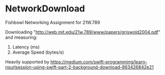 # NetworkDownload
Fishbowl Networking Assignment for 21W.789

Downloading "http://web.mit.edu/21w.789/www/papers/griswold2004.pdf" and measuring:

1. Latency (ms)
2. Average Speed (bytes/s)

Heavily supported by https://medium.com/swift-programming/learn-nsurlsession-using-swift-part-2-background-download-863426842e21

